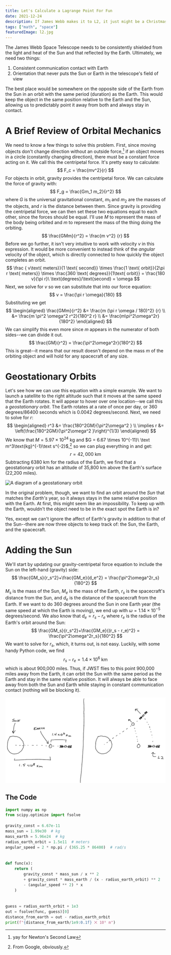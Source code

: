 ```yaml
---
title: Let's Calculate a Lagrange Point For Fun
date: 2021-12-24
description: If James Webb makes it to L2, it just might be a Christmas miracle. Also, a little code saves us from an intractable polynomial equation.
tags: ["math", "space"]
featuredImage: l2.jpg
---
```


The James Webb Space Telescope needs to be consistently shielded from the light and heat of the Sun and that reflected by the Earth. Ultimately, we need two things:

1. Consistent communication contact with Earth
2. Orientation that never puts the Sun or Earth in the telescope's field of view

The best place would be somewhere on the opposite side of the Earth from the Sun in an orbit with the same period (duration) as the Earth. This would keep the object in the same position relative to the Earth and the Sun, allowing us to predictably point it away from both and always stay in contact.

# A Brief Review of Orbital Mechanics

We need to know a few things to solve this problem. First, since moving objects don't change direction without an outside force,[^1] if an object moves in a circle (constantly changing direction), there must be a constant force acting on it. We call this the centripetal force. It's pretty easy to calculate:
$$
F_c = \frac{mv^2}{r}
$$
For objects in orbit, gravity provides the centripetal force. We can calculate the force of gravity with:
$$
F_g = \frac{Gm_1 m_2}{r^2}
$$
where $G$ is the universal gravitational constant, $m_1$ and $m_2$ are the masses of the objects, and $r$ is the distance between them. Since gravity is providing the centripetal force, we can then set these two equations equal to each other, since the forces should be equal. I'll use $M$ to represent the mass of the body being orbited and $m$ to represent the mass of the thing doing the orbiting.
$$
\frac{GMm}{r^2} = \frac{m v^2} {r}
$$
Before we go further, it isn't very intuitive to work with velocity $v$ in this expression. It would be more convenient to instead think of the *angular* velocity of the object, which is directly connected to how quickly the object completes an orbit. 
$$
\frac { v\text{ meters}}{1 \text{ second}} \times \frac{1 \text{ orbit}}{2\pi r \text{ meters}} \times \frac{360 \text{ degrees}}{1\text{ orbit}} = \frac{180 v}{\pi r}\ \text{degrees}/\text{second} = \omega
$$
Next, we solve for $v$ so we can substitute that into our force equation:
$$
v = \frac{\pi r \omega}{180}
$$
Substituting we get
$$
\begin{aligned}
\frac{GMm}{r^2} &= \frac{m (\pi r \omega / 180)^2} {r} \\
&= \frac{m \pi^2 \omega^2 r^2}{180^2 r} \\
&= \frac{m\pi^2\omega^2r}{180^2}
\end{aligned}
$$
We can simplify this even more since $m$ appears in the numerator of both sides--we can divide it out.
$$
\frac{GM}{r^2} = \frac{\pi^2\omega^2r}{180^2}
$$
This is great--it means that our result doesn't depend on the mass $m$ of the orbiting object and will hold for any spacecraft of any size.

# Geostationary Orbits

Let's see how we can use this equation with a simple example. We want to launch a satellite to the right altitude such that it moves at the same speed that the Earth rotates. It will appear to hover over one location--we call this a *geostationary orbit*. The Earth rotates at a rate of once per day, or $360 \text{ degrees} / 86400 \text{ seconds}$ which is $0.0042\text{ degrees} / \text{second}$. Next, we need to solve for $r$:
$$
\begin{aligned}
r^3 &= \frac{180^2GM}{\pi^2\omega^2 } \\
\implies r &= \left(\frac{180^2GM}{\pi^2\omega^2 }\right)^{1/3}
\end{aligned}
$$
We know that $M = 5.97 \times 10^{24} \text{ kg}$ and $G = 6.67 \times 10^{-11}\ \text m^3\text{kg}^{-1}\text s^{-2}$,[^2] so we can plug everything in and get:
$$
r = 42,000 \text{ km}
$$
Subtracting 6380 km for the radius of the Earth, we find that a geostationary orbit has an altitude of 35,800 km above the Earth's surface (22,200 miles).

![A diagram of a geostationary orbit](gso.jpg "A geostationary orbit in which a satellite \"hovers\" over the same point on the Earth.")

In the original problem, though, we want to find an orbit around the *Sun* that matches the *Earth's* year, so it always stays in the same relative position with the Earth. At first, this might seem like an impossibility. To keep up with the Earth, wouldn't the object need to be in the exact spot the Earth is in?

Yes, except we can't ignore the affect of Earth's gravity in addition to that of the Sun--there are now three objects to keep track of: the Sun, the Earth, and the spacecraft.

# Adding the Sun

We'll start by updating our gravity-centripetal force equation to include the Sun on the left-hand (gravity) side:
$$
\frac{GM_s}{r_s^2}+\frac{GM_e}{d_e^2} = \frac{\pi^2\omega^2r_s}{180^2}
$$
$M_s$ is the mass of the Sun, $M_e$ is the mass of the Earth, $r_s$ is the spacecraft's distance from the Sun, and $d_e$ is the distance of the spacecraft from the Earth. If we want to do 360 degrees around the Sun in one Earth year (the same speed at which the Earth is moving), we end up with $\omega = 1.14 \times 10^{-5} \text{ degrees}/\text{second}$. We also know that $d_e = r_s - r_e$ where $r_e$ is the radius of the Earth's orbit around the Sun: 
$$
\frac{GM_s}{r_s^2}+\frac{GM_e}{(r_s - r_e)^2} = \frac{\pi^2\omega^2r_s}{180^2}
$$
We want to solve for $r_s$, which, it turns out, is not easy. Luckily, with some handy Python code, we find
$$
r_s - r_e = 1.4\times 10^6\ \text{km}
$$
which is about 900,000 miles. Thus, if JWST flies to this point 900,000 miles away from the Earth, it can orbit the Sun with the same period as the Earth and stay in the same relative position. It will always be able to face away from both the Sun and Earth while staying in constant communication contact (nothing will be blocking it).

![A diagram of the L2 Lagrange point](l2.jpg "At the L2 Lagrange point, a spacecraft can stay in the same relative position to the Earth and the Sun as the Earth travels in its orbit.")

## The Code

```python
import numpy as np
from scipy.optimize import fsolve

gravity_const = 6.67e-11
mass_sun = 1.99e30  # kg
mass_earth = 5.96e24  # kg
radius_earth_orbit = 1.5e11  # meters
angular_speed = 2 * np.pi / (365.25 * 86400)  # rad/s


def func(x):
    return (
        gravity_const * mass_sun / x ** 2
        + gravity_const * mass_earth / (x - radius_earth_orbit) ** 2
        - (angular_speed ** 2) * x
    )


guess = radius_earth_orbit + 1e3
out = fsolve(func, guess)[0]
distance_from_earth = out - radius_earth_orbit
print(f"{distance_from_earth/1e9:0.1f} ⨉ 10⁹ m")
```



[^1]: yay for Newton's Second Law
[^2]: From Google, obviously.

